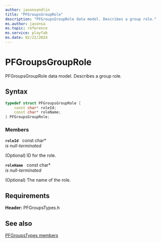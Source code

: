 ```yaml
---
author: jasonsandlin
title: "PFGroupsGroupRole"
description: "PFGroupsGroupRole data model. Describes a group role."
ms.author: jasonsa
ms.topic: reference
ms.service: playfab
ms.date: 02/22/2024
---
```


# PFGroupsGroupRole  

PFGroupsGroupRole data model. Describes a group role.  

## Syntax  
  
```cpp
typedef struct PFGroupsGroupRole {  
    const char* roleId;  
    const char* roleName;  
} PFGroupsGroupRole;  
```
  
### Members  
  
**`roleId`** &nbsp; const char*  
*is null-terminated*  
  
(Optional) ID for the role.
  
**`roleName`** &nbsp; const char*  
*is null-terminated*  
  
(Optional) The name of the role.
  
  
## Requirements  
  
**Header:** PFGroupsTypes.h
  
## See also  
[PFGroupsTypes members](../pfgroupstypes_members.md)  

  
  
